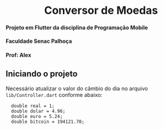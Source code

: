 <h1 align="center">Conversor de Moedas</h1>

#### Projeto em Flutter da disciplina de Programação Mobile
#### Faculdade Senac Palhoça
#### Prof: Alex


## Iniciando o projeto

Necessário atualizar o valor do câmbio do dia no arquivo ```lib/Controller.dart``` conforme abaixo:

```
  double real = 1;
  double dolar = 4.96;
  double euro = 5.24;
  double bitcoin = 194121.70;
  ```
  
  

